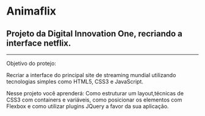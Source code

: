 # Animaflix

## Projeto da Digital Innovation One, recriando a interface netflix.
-------
Objetivo do protejo:

Recriar a interface do principal site de streaming mundial utilizando tecnologias simples como HTML5, CSS3 e JavaScript.
<p>Nesse projeto você aprenderá: Como estruturar um layout,técnicas de CSS3 com containers e variáveis, como posicionar os elementos com Flexbox e como utilizar plugins JQuery a favor da sua aplicação.</P>
